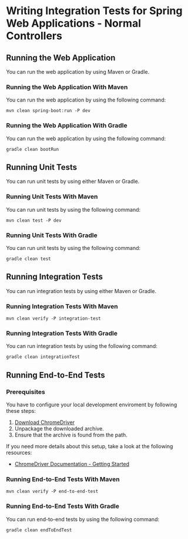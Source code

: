 # Writing Integration Tests for Spring Web Applications - Normal Controllers

## Running the Web Application

You can run the web application by using Maven or Gradle.

### Running the Web Application With Maven

You can run the web application by using the following command:

	mvn clean spring-boot:run -P dev
	
### Running the Web Application With Gradle

You can run the web application by using the following command:

	gradle clean bootRun

## Running Unit Tests

You can run unit tests by using either Maven or Gradle.

### Running Unit Tests With Maven

You can run unit tests by using the following command:

    mvn clean test -P dev

### Running Unit Tests With Gradle

You can run unit tests by using the following command:

	gradle clean test
	
## Running Integration Tests

You can run integration tests by using either Maven or Gradle.

### Running Integration Tests With Maven

    mvn clean verify -P integration-test

### Running Integration Tests With Gradle

You can run integration tests by using the following command:

	gradle clean integrationTest
	
## Running End-to-End Tests

### Prerequisites

You have to configure your local development enviroment by following these steps:

1. [Download ChromeDriver](https://sites.google.com/a/chromium.org/chromedriver/downloads)
2. Unpackage the downloaded archive.
3. Ensure that the archive is found from the path. 

If you need more details about this setup, take a look at the following resources:

* [ChromeDriver Documentation - Getting Started](https://sites.google.com/a/chromium.org/chromedriver/getting-started)

### Running End-to-End Tests With Maven

    mvn clean verify -P end-to-end-test

### Running End-to-End Tests With Gradle

You can run end-to-end tests by using the following command:

	gradle clean endToEndTest	
